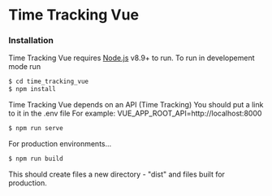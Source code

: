 # Time Tracking Vue


### Installation

Time Tracking Vue requires [Node.js](https://nodejs.org/) v8.9+ to run.
To run in developement mode run

```sh
$ cd time_tracking_vue
$ npm install
```
Time Tracking Vue depends on an API (Time Tracking)
You should put a link to it in the .env file
For example:
VUE_APP_ROOT_API=http://localhost:8000
```sh
$ npm run serve
```

For production environments...

```sh
$ npm run build
```
This should create files a new directory - "dist" and files built for production.
